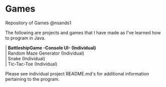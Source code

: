 # Games
Repository of Games
@nsands1

The following are projects and games that I have made as I've learned how to program in Java.

| **BattleshipGame -Console UI- (Individual)**    
| Random Maze Generator (Individual)  
| Snake (Individual)   
| Tic-Tac-Toe (Individual)  


Please see individual project README.md's for additional information pertaining to the program.

